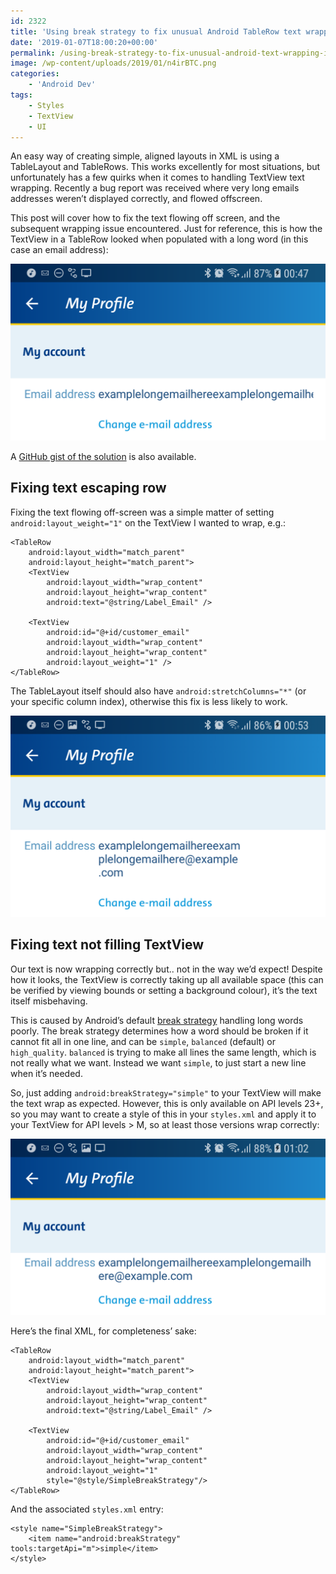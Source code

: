 ```yaml
---
id: 2322
title: 'Using break strategy to fix unusual Android TableRow text wrapping issues'
date: '2019-01-07T18:00:20+00:00'
permalink: /using-break-strategy-to-fix-unusual-android-text-wrapping-issues/
image: /wp-content/uploads/2019/01/n4irBTC.png
categories:
    - 'Android Dev'
tags:
    - Styles
    - TextView
    - UI
---
```


An easy way of creating simple, aligned layouts in XML is using a TableLayout and TableRows. This works excellently for most situations, but unfortunately has a few quirks when it comes to handling TextView text wrapping. Recently a bug report was received where very long emails addresses weren’t displayed correctly, and flowed offscreen.

This post will cover how to fix the text flowing off screen, and the subsequent wrapping issue encountered. Just for reference, this is how the TextView in a TableRow looked when populated with a long word (in this case an email address):

[![](/wp-content/uploads/2019/01/Screenshot_20190106-004708.png)](/wp-content/uploads/2019/01/Screenshot_20190106-004708.png)

A [GitHub gist of the solution](https://gist.github.com/JakeSteam/46b0bd81d50d390a3bf6ddd1db8aacde) is also available.

## Fixing text escaping row

Fixing the text flowing off-screen was a simple matter of setting `android:layout_weight="1"` on the TextView I wanted to wrap, e.g.:

```
<TableRow
    android:layout_width="match_parent"
    android:layout_height="match_parent">
    <TextView
        android:layout_width="wrap_content"
        android:layout_height="wrap_content"
        android:text="@string/Label_Email" />

    <TextView
        android:id="@+id/customer_email"
        android:layout_width="wrap_content"
        android:layout_height="wrap_content"
        android:layout_weight="1" />
</TableRow>
```

The TableLayout itself should also have `android:stretchColumns="*"` (or your specific column index), otherwise this fix is less likely to work.

[![](/wp-content/uploads/2019/01/Screenshot_20190106-005308.png)](/wp-content/uploads/2019/01/Screenshot_20190106-005308.png)

## Fixing text not filling TextView

Our text is now wrapping correctly but.. not in the way we’d expect! Despite how it looks, the TextView is correctly taking up all available space (this can be verified by viewing bounds or setting a background colour), it’s the text itself misbehaving.

This is caused by Android’s default [break strategy](https://developer.android.com/reference/android/widget/TextView.html#attr_android:breakStrategy) handling long words poorly. The break strategy determines how a word should be broken if it cannot fit all in one line, and can be `simple`, `balanced` (default) or `high_quality`. `balanced` is trying to make all lines the same length, which is not really what we want. Instead we want `simple`, to just start a new line when it’s needed.

So, just adding `android:breakStrategy="simple"` to your TextView will make the text wrap as expected. However, this is only available on API levels 23+, so you may want to create a style of this in your `styles.xml` and apply it to your TextView for API levels &gt; M, so at least those versions wrap correctly:

[![](/wp-content/uploads/2019/01/Screenshot_20190106-010215.png)](/wp-content/uploads/2019/01/Screenshot_20190106-010215.png)

Here’s the final XML, for completeness’ sake:

```
<TableRow
    android:layout_width="match_parent"
    android:layout_height="match_parent">
    <TextView
        android:layout_width="wrap_content"
        android:layout_height="wrap_content"
        android:text="@string/Label_Email" />

    <TextView
        android:id="@+id/customer_email"
        android:layout_width="wrap_content"
        android:layout_height="wrap_content"
        android:layout_weight="1"
        style="@style/SimpleBreakStrategy"/>
</TableRow>
```

And the associated `styles.xml` entry:

```
<style name="SimpleBreakStrategy">
    <item name="android:breakStrategy" tools:targetApi="m">simple</item>
</style>
```